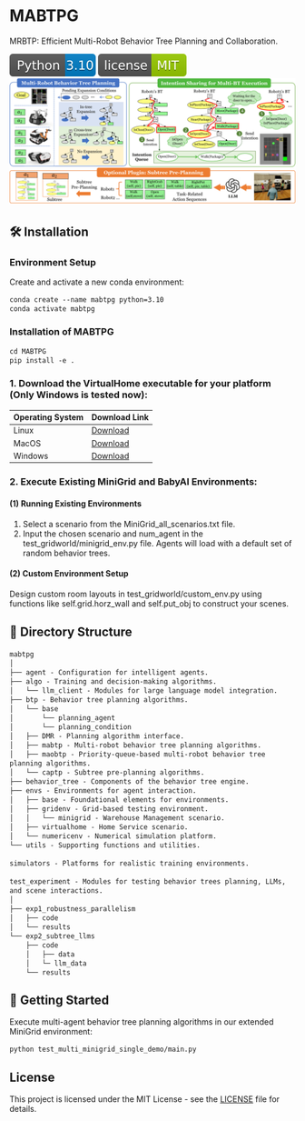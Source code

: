 # MABTPG

MRBTP: Efficient Multi-Robot Behavior Tree Planning and Collaboration.

![Python Version](images/python310.svg)
![GitHub license](images/license.svg)
![](images/framework.png)


## 🛠️ Installation

### Environment Setup
Create and activate a new conda environment:
```shell
conda create --name mabtpg python=3.10
conda activate mabtpg
```

### Installation of MABTPG
```shell
cd MABTPG
pip install -e .
```

### 1. Download the VirtualHome executable for your platform (Only Windows is tested now):

| Operating System | Download Link                                                                      |
|:-----------------|:-----------------------------------------------------------------------------------|
| Linux            | [Download](http://virtual-home.org/release/simulator/v2.0/v2.3.0/linux_exec.zip)   |
| MacOS            | [Download](http://virtual-home.org/release/simulator/v2.0/v2.3.0/macos_exec.zip)   |
| Windows          | [Download](http://virtual-home.org/release/simulator/v2.0/v2.3.0/windows_exec.zip) |

### 2.  Execute Existing MiniGrid and BabyAI Environments:
#### (1) Running Existing Environments
1. Select a scenario from the MiniGrid_all_scenarios.txt file.
2. Input the chosen scenario and num_agent in the test_gridworld/minigrid_env.py file. Agents will load with a default set of random behavior trees.

#### (2) Custom Environment Setup
Design custom room layouts in test_gridworld/custom_env.py using functions like self.grid.horz_wall and self.put_obj to construct your scenes.


## 📂 Directory Structure

```
mabtpg
│
├── agent - Configuration for intelligent agents.
├── algo - Training and decision-making algorithms.
│   └── llm_client - Modules for large language model integration.
├── btp - Behavior tree planning algorithms.
│   └── base
│       └── planning_agent
│       └── planning_condition
│   ├── DMR - Planning algorithm interface.
│   ├── mabtp - Multi-robot behavior tree planning algorithms.
│   ├── maobtp - Priority-queue-based multi-robot behavior tree planning algorithms.
│   └── captp - Subtree pre-planning algorithms.
├── behavior_tree - Components of the behavior tree engine.
├── envs - Environments for agent interaction.
│   ├── base - Foundational elements for environments.
│   ├── gridenv - Grid-based testing environment.
│   │   └── minigrid - Warehouse Management scenario.
│   ├── virtualhome - Home Service scenario.
│   └── numericenv - Numerical simulation platform.
└── utils - Supporting functions and utilities.

simulators - Platforms for realistic training environments.

test_experiment - Modules for testing behavior trees planning, LLMs, and scene interactions.
│
├── exp1_robustness_parallelism
│   ├── code
│   └── results
└── exp2_subtree_llms
    ├── code
    │   ├── data
    │   └─ llm_data
    └── results
```



## 🚀 Getting Started
Execute multi-agent behavior tree planning algorithms in our extended MiniGrid environment:

``` shell
python test_multi_minigrid_single_demo/main.py
```

## License

This project is licensed under the MIT License - see the [LICENSE](LICENSE) file for details.
